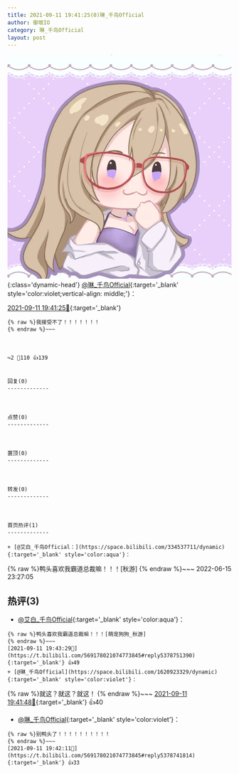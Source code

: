 ```yaml
---
title: 2021-09-11 19:41:25(0)琳_千鸟Official
author: 御坂IO
category: 琳_千鸟Official
layout: post
---
```


![img](/images/c0a88f85ebd0d056f37b114e0748e69556c8b488.jpg){:class='dynamic-head'}
[@琳_千鸟Official](https://space.bilibili.com/1620923329/dynamic){:target='_blank' style='color:violet;vertical-align: middle;'}：

[2021-09-11 19:41:25🔗](https://t.bilibili.com/569178021074773845){:target='_blank'}

~~~
{% raw %}我接受不了！！！！！！！
{% endraw %}~~~



↪️2 💬110 👍139


回复(0)
-------------



点赞(0)
-------------



置顶(0)
-------------



转发(0)
-------------



首页热评(1)
-------------

+ [@艾白_千鸟Official：](https://space.bilibili.com/334537711/dynamic){:target='_blank' style='color:aqua'}：
~~~
{% raw %}鸭头喜欢我霸道总裁嘛！！！[秋游]
{% endraw %}~~~
2022-06-15 23:27:05


热评(3)
-------------

+ [@艾白_千鸟Official](https://space.bilibili.com/334537711/dynamic){:target='_blank' style='color:aqua'}：
~~~
{% raw %}鸭头喜欢我霸道总裁嘛！！！[萌宠狗狗_秋游]
{% endraw %}~~~
[2021-09-11 19:43:29🔗](https://t.bilibili.com/569178021074773845#reply5378751390){:target='_blank'} 👍49
+ [@琳_千鸟Official](https://space.bilibili.com/1620923329/dynamic){:target='_blank' style='color:violet'}：
~~~
{% raw %}就这？就这？就这！
{% endraw %}~~~
[2021-09-11 19:41:48🔗](https://t.bilibili.com/569178021074773845#reply5378734788){:target='_blank'} 👍40
+ [@琳_千鸟Official](https://space.bilibili.com/1620923329/dynamic){:target='_blank' style='color:violet'}：
~~~
{% raw %}别鸭头了！！！！！！！！！！
{% endraw %}~~~
[2021-09-11 19:42:11🔗](https://t.bilibili.com/569178021074773845#reply5378741814){:target='_blank'} 👍33


